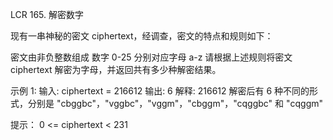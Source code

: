 LCR 165. 解密数字

现有一串神秘的密文 ciphertext，经调查，密文的特点和规则如下：

密文由非负整数组成
数字 0-25 分别对应字母 a-z
请根据上述规则将密文 ciphertext 解密为字母，并返回共有多少种解密结果。



示例 1:
输入: ciphertext = 216612
输出: 6
解释: 216612 解密后有 6 种不同的形式，分别是 "cbggbc"，"vggbc"，"vggm"，"cbggm"，"cqggbc" 和 "cqggm" 
 

提示：
0 <= ciphertext < 231
 